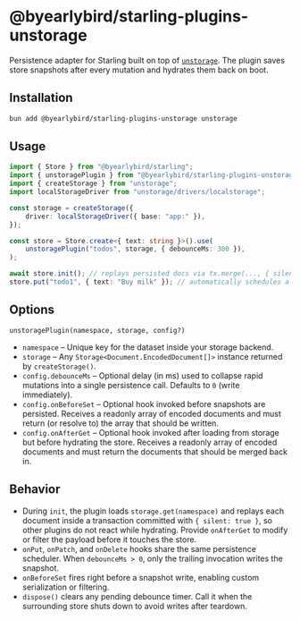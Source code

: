 # @byearlybird/starling-plugins-unstorage

Persistence adapter for Starling built on top of [`unstorage`](https://github.com/unjs/unstorage). The plugin saves store snapshots after every mutation and hydrates them back on boot.

## Installation

```bash
bun add @byearlybird/starling-plugins-unstorage unstorage
```

## Usage

```typescript
import { Store } from "@byearlybird/starling";
import { unstoragePlugin } from "@byearlybird/starling-plugins-unstorage";
import { createStorage } from "unstorage";
import localStorageDriver from "unstorage/drivers/localstorage";

const storage = createStorage({
	driver: localStorageDriver({ base: "app:" }),
});

const store = Store.create<{ text: string }>().use(
	unstoragePlugin("todos", storage, { debounceMs: 300 }),
);

await store.init(); // replays persisted docs via tx.merge(..., { silent: true })
store.put("todo1", { text: "Buy milk" }); // automatically schedules a snapshot write
```

## Options

`unstoragePlugin(namespace, storage, config?)`

- `namespace` – Unique key for the dataset inside your storage backend.
- `storage` – Any `Storage<Document.EncodedDocument[]>` instance returned by `createStorage()`.
- `config.debounceMs` – Optional delay (in ms) used to collapse rapid mutations into a single persistence call. Defaults to `0` (write immediately).
- `config.onBeforeSet` – Optional hook invoked before snapshots are persisted. Receives a readonly array of encoded documents and must return (or resolve to) the array that should be written.
- `config.onAfterGet` – Optional hook invoked after loading from storage but before hydrating the store. Receives a readonly array of encoded documents and must return the documents that should be merged back in.

## Behavior

- During `init`, the plugin loads `storage.get(namespace)` and replays each document inside a transaction committed with `{ silent: true }`, so other plugins do not react while hydrating. Provide `onAfterGet` to modify or filter the payload before it touches the store.
- `onPut`, `onPatch`, and `onDelete` hooks share the same persistence scheduler. When `debounceMs > 0`, only the trailing invocation writes the snapshot.
- `onBeforeSet` fires right before a snapshot write, enabling custom serialization or filtering.
- `dispose()` clears any pending debounce timer. Call it when the surrounding store shuts down to avoid writes after teardown.
